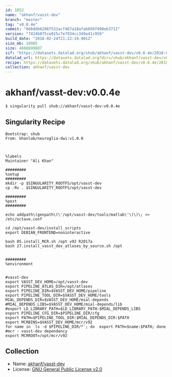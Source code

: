 ```yaml
---
id: 1852
name: "akhanf/vasst-dev"
branch: "master"
tag: "v0.0.4e"
commit: "0d8ddb6206f532acf467a18afab056f998eb3712"
version: "7424b075ce015c7e7934cc349a41c959"
build_date: "2018-02-24T21:22:19.901Z"
size_mb: 10985
size: 4666699807
sif: "https://datasets.datalad.org/shub/akhanf/vasst-dev/v0.0.4e/2018-02-24-0d8ddb62-7424b075/7424b075ce015c7e7934cc349a41c959.simg"
datalad_url: https://datasets.datalad.org?dir=/shub/akhanf/vasst-dev/v0.0.4e/2018-02-24-0d8ddb62-7424b075/
recipe: https://datasets.datalad.org/shub/akhanf/vasst-dev/v0.0.4e/2018-02-24-0d8ddb62-7424b075/Singularity
collection: akhanf/vasst-dev
---
```


# akhanf/vasst-dev:v0.0.4e

```bash
$ singularity pull shub://akhanf/vasst-dev:v0.0.4e
```

## Singularity Recipe

```singularity
Bootstrap: shub
From: khanlab/neuroglia-dwi:v1.0.0



%labels
Maintainer "Ali Khan"

#########
%setup
#########
mkdir -p $SINGULARITY_ROOTFS/opt/vasst-dev
cp -Rv . $SINGULARITY_ROOTFS/opt/vasst-dev

#########
%post
#########

echo addpath\(genpath\(\'/opt/vasst-dev/tools/matlab\'\)\)\; >> /etc/octave.conf 

cd /opt/vasst-dev/install_scripts
export DEBIAN_FRONTEND=noninteractive

bash 05.install_MCR.sh /opt v92 R2017a
bash 27.install_vasst_dev_atlases_by_source.sh /opt


#########
%environment


#vasst-dev
export VASST_DEV_HOME=/opt/vasst-dev
export PIPELINE_ATLAS_DIR=/opt/atlases
export PIPELINE_DIR=$VASST_DEV_HOME/pipeline
export PIPELINE_TOOL_DIR=$VASST_DEV_HOME/tools
MIAL_DEPENDS_DIR=$VASST_DEV_HOME/mial-depends
#MIAL_DEPENDS_LIBS=$VASST_DEV_HOME/mial-depends/lib
#export LD_LIBRARY_PATH=$LD_LIBRARY_PATH:$MIAL_DEPENDS_LIBS
export PIPELINE_CFG_DIR=$PIPELINE_DIR/cfg
export PATH=$PIPELINE_TOOL_DIR:$MIAL_DEPENDS_DIR:$PATH
export MCRBINS=$VASST_DEV_HOME/mcr/v92
for name in `ls -d $PIPELINE_DIR/*`; do  export PATH=$name:$PATH; done
#mcr - vasst-dev dependency
export MCRROOT=/opt/mcr/v92
```

## Collection

 - Name: [akhanf/vasst-dev](https://github.com/akhanf/vasst-dev)
 - License: [GNU General Public License v2.0](https://api.github.com/licenses/gpl-2.0)

